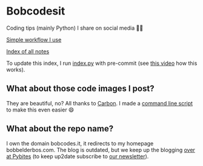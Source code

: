 # Bobcodesit

Coding tips (mainly Python) I share on social media 💪🐍

[Simple workflow I use](https://www.youtube.com/watch?v=Rxgi12c3sEY)

[Index of all notes](index.md)

To update this index, I run [index.py](index.py) with pre-commit (see [this video](https://www.youtube.com/watch?v=ganaf5PIMVo) how this works).

## What about those code images I post?

They are beautiful, no? All thanks to [Carbon](https://carbon.now.sh). I made a [command line script](https://github.com/PyBites-Open-Source/pybites-carbon) to make this even easier 😄

## What about the repo name?

I own the domain bobcodes.it, it redirects to my homepage bobbelderbos.com. The blog is outdated, but we keep up the blogging [over at Pybites](https://pybit.es/articles/) (to keep up2date subscribe to [our newsletter](https://pybit.es/newsletter)).
